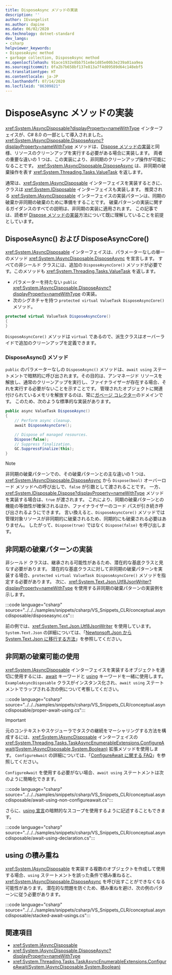 ```yaml
---
title: DisposeAsync メソッドの実装
description: ''
author: IEvangelist
ms.author: dapine
ms.date: 06/02/2020
ms.technology: dotnet-standard
dev_langs:
- csharp
helpviewer_keywords:
- DisposeAsync method
- garbage collection, DisposeAsync method
ms.openlocfilehash: 91ace1932e8bb751e8e1d85e00b3e239a01aa9ea
ms.sourcegitcommit: 0fa2b7b658bf137e813a7f4d09589d64c148ebf5
ms.translationtype: HT
ms.contentlocale: ja-JP
ms.lasthandoff: 07/14/2020
ms.locfileid: "86309821"
---
```

# <a name="implement-a-disposeasync-method"></a>DisposeAsync メソッドの実装

<xref:System.IAsyncDisposable?displayProperty=nameWithType> インターフェイスが、C# 8.0 の一部として導入されました。 <xref:System.IAsyncDisposable.DisposeAsync?displayProperty=nameWithType> メソッドは、[Dispose メソッドの実装](implementing-dispose.md)と同様、リソースのクリーンアップを実行する必要がある場合に実装します。 両者の重要な違いの 1 つは、この実装により、非同期のクリーンアップ操作が可能になることです。 <xref:System.IAsyncDisposable.DisposeAsync> は、非同期の破棄操作を表す <xref:System.Threading.Tasks.ValueTask> を返します。

通常は、<xref:System.IAsyncDisposable> インターフェイスを実装するときに、クラスは <xref:System.IDisposable> インターフェイスも実装します。 推奨される <xref:System.IAsyncDisposable> インターフェイスの実装パターンは、同期の破棄か非同期の破棄のために準備をすることです。 破棄パターンの実装に関するガイダンスのすべての説明は、非同期の実装に適用されます。 この記事では、読者が [Dispose メソッドの実装](implementing-dispose.md)方法について既に理解していることを前提としています。

## <a name="disposeasync-and-disposeasynccore"></a>DisposeAsync() および DisposeAsyncCore()

<xref:System.IAsyncDisposable> インターフェイスは、パラメーターなしの単一のメソッド <xref:System.IAsyncDisposable.DisposeAsync> を宣言します。 すべての非シールド クラスには、追加の `DisposeAsyncCore()` メソッドが必要です。このメソッドも <xref:System.Threading.Tasks.ValueTask> を返します。

- パラメーターを持たない `public` <xref:System.IAsyncDisposable.DisposeAsync?displayProperty=nameWithType> の実装。
- 次のシグネチャを持つ `protected virtual ValueTask DisposeAsyncCore()` メソッド。

```csharp
protected virtual ValueTask DisposeAsyncCore()
{
}
```

`DisposeAsyncCore()` メソッドは `virtual` であるので、派生クラスはオーバーライドで追加のクリーンアップを定義できます。

### <a name="the-disposeasync-method"></a>DisposeAsync() メソッド

`public` のパラメーターなしの `DisposeAsync()` メソッドは、`await using` ステートメントで暗黙的に呼び出されます。その目的は、アンマネージド リソースを解放し、通常のクリーンアップを実行し、ファイナライザーが存在する場合、それを実行する必要がないことを示すことです。 管理されたオブジェクトに関連付けられているメモリを解放するのは、常に[ガベージ コレクター](index.md)のドメインです。 このため、次のような標準的な実装があります。

```csharp
public async ValueTask DisposeAsync()
{
    // Perform async cleanup.
    await DisposeAsyncCore();

    // Dispose of managed resources.
    Dispose(false);
    // Suppress finalization.
    GC.SuppressFinalize(this);
}
```

> [!NOTE]
> 非同期の破棄パターンでの、その破棄パターンとの主な違いの 1 つは、<xref:System.IAsyncDisposable.DisposeAsync> から `Dispose(bool)` オーバーロード メソッドへの呼び出しで、`false` が引数として渡されることです。 一方、<xref:System.IDisposable.Dispose?displayProperty=nameWithType> メソッドを実装する場合は、`true` が渡されます。 これにより、同期の破棄パターンとの機能の等価性が確保されるほか、ファイナライザーのコード パスが引き続き呼び出されるようにできます。 言い換えると、`DisposeAsyncCore()` メソッドでは管理対象リソースが非同期的に破棄されるため、同期的にも破棄される必要はありません。 したがって、`Dispose(true)` ではなく `Dispose(false)` を呼び出します。

## <a name="implement-the-async-dispose-pattern"></a>非同期の破棄パターンの実装

非シールド クラスは、継承される可能性があるため、潜在的な基底クラスと見なす必要があります。 潜在的な基底クラスに対して非同期の破棄パターンを実装する場合、`protected virtual ValueTask DisposeAsyncCore()` メソッドを指定する必要があります。 次に、<xref:System.Text.Json.Utf8JsonWriter?displayProperty=nameWithType> を使用する非同期の破棄パターンの実装例を示します。

:::code language="csharp" source="../../../samples/snippets/csharp/VS_Snippets_CLR/conceptual.asyncdisposable/disposeasync.cs":::

前の例では、<xref:System.Text.Json.Utf8JsonWriter> を使用しています。 `System.Text.Json` の詳細については、「[Newtonsoft.Json から System.Text.Json に移行する方法](../serialization/system-text-json-migrate-from-newtonsoft-how-to.md)」を参照してください。

## <a name="using-async-disposable"></a>非同期の破棄可能の使用

<xref:System.IAsyncDisposable> インターフェイスを実装するオブジェクトを適切に使用するには、[await](../../csharp/language-reference/operators/await.md) キーワードと [using](../../csharp/language-reference/keywords/using-statement.md) キーワードを一緒に使用します。 `ExampleAsyncDisposable` クラスがインスタンス化され、`await using` ステートメントでラップされる次の例について考察してください。

:::code language="csharp" source="../../../samples/snippets/csharp/VS_Snippets_CLR/conceptual.asyncdisposable/proper-await-using.cs":::

> [!IMPORTANT]
> 元のコンテキストやスケジューラでタスクの継続をマーシャリングする方法を構成するには、<xref:System.IAsyncDisposable> インターフェイスの <xref:System.Threading.Tasks.TaskAsyncEnumerableExtensions.ConfigureAwait(System.IAsyncDisposable,System.Boolean)> 拡張メソッドを使用します。 `ConfigureAwait` の詳細については、「[ConfigureAwait に関する FAQ](https://devblogs.microsoft.com/dotnet/configureawait-faq/)」を参照してください。

`ConfigureAwait` を使用する必要がない場合、`await using` ステートメントは次のように簡略化できます。

:::code language="csharp" source="../../../samples/snippets/csharp/VS_Snippets_CLR/conceptual.asyncdisposable/await-using-non-configureawait.cs":::

さらに、[using 宣言](../../csharp/whats-new/csharp-8.md#using-declarations)の暗黙的なスコープを使用するように記述することもできます。

:::code language="csharp" source="../../../samples/snippets/csharp/VS_Snippets_CLR/conceptual.asyncdisposable/await-using-declaration.cs":::

## <a name="stacked-usings"></a>using の積み重ね

<xref:System.IAsyncDisposable> を実装する複数のオブジェクトを作成して使用する場合、`using` ステートメントを誤った条件で積み重ねると、<xref:System.IAsyncDisposable.DisposeAsync> を呼び出すことができなくなる可能性があります。 潜在的な問題を防ぐため、積み重ねを避け、次の例のパターンに従う必要があります。

:::code language="csharp" source="../../../samples/snippets/csharp/VS_Snippets_CLR/conceptual.asyncdisposable/stacked-await-usings.cs":::

## <a name="see-also"></a>関連項目

- <xref:System.IAsyncDisposable>
- <xref:System.IAsyncDisposable.DisposeAsync?displayProperty=nameWithType>
- <xref:System.Threading.Tasks.TaskAsyncEnumerableExtensions.ConfigureAwait(System.IAsyncDisposable,System.Boolean)>
